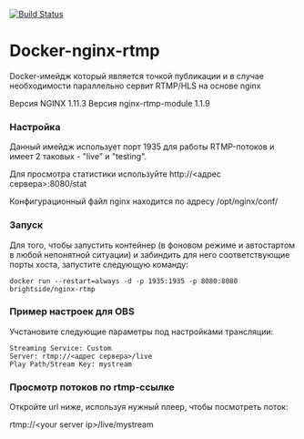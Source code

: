 [![Build Status](https://travis-ci.org/Brightside56/Docker-nginx-rtmp.svg?branch=master)](https://travis-ci.org/Brightside56/Docker-nginx-rtmp)

# Docker-nginx-rtmp
Docker-имейдж который является точкой публикации и в случае необходимости параллельно сервит RTMP/HLS на основе nginx

Версия NGINX 1.11.3
Версия nginx-rtmp-module 1.1.9

### Настройка
Данный имейдж использует порт 1935 для работы RTMP-потоков и имеет 2 таковых - "live" и "testing".

Для просмотра статистики используйте http://<адрес сервера>:8080/stat

Конфигурационный файл nginx находится по адресу /opt/nginx/conf/

### Запуск

Для того, чтобы запустить контейнер (в фоновом режиме и автостартом в любой непонятной ситуации) и забиндить для него соответствующие порты хоста, запустите следующую команду:
```
docker run --restart=always -d -p 1935:1935 -p 8080:8080 brightside/nginx-rtmp
```

### Пример  настроек для OBS
Учстановите следующие параметры под настройками трансляции:
```
Streaming Service: Custom
Server: rtmp://<адрес сервера>/live
Play Path/Stream Key: mystream
```

### Просмотр потоков по rtmp-ссылке

Откройте url ниже, используя нужный плеер, чтобы посмотреть поток:

rtmp://&lt;your server ip&gt;/live/mystream
